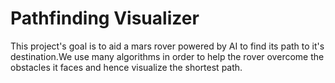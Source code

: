 # Pathfinding Visualizer

This project's goal is to aid a mars rover powered by AI to find its path to it's destination.We use many algorithms in order to help the rover overcome the obstacles it faces and hence visualize the shortest path.
